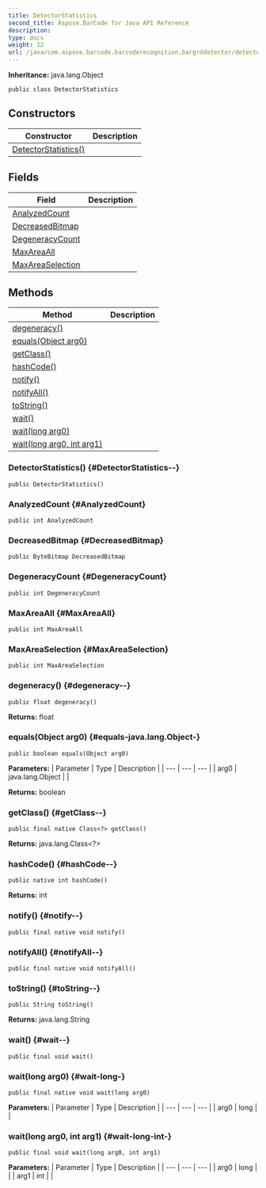 ```yaml
---
title: DetectorStatistics
second_title: Aspose.BarCode for Java API Reference
description: 
type: docs
weight: 12
url: /java/com.aspose.barcode.barcoderecognition.bargrddetector/detectorstatistics/
---
```

**Inheritance:**
java.lang.Object
```
public class DetectorStatistics
```
## Constructors

| Constructor | Description |
| --- | --- |
| [DetectorStatistics()](#DetectorStatistics--) |  |
## Fields

| Field | Description |
| --- | --- |
| [AnalyzedCount](#AnalyzedCount) |  |
| [DecreasedBitmap](#DecreasedBitmap) |  |
| [DegeneracyCount](#DegeneracyCount) |  |
| [MaxAreaAll](#MaxAreaAll) |  |
| [MaxAreaSelection](#MaxAreaSelection) |  |
## Methods

| Method | Description |
| --- | --- |
| [degeneracy()](#degeneracy--) |  |
| [equals(Object arg0)](#equals-java.lang.Object-) |  |
| [getClass()](#getClass--) |  |
| [hashCode()](#hashCode--) |  |
| [notify()](#notify--) |  |
| [notifyAll()](#notifyAll--) |  |
| [toString()](#toString--) |  |
| [wait()](#wait--) |  |
| [wait(long arg0)](#wait-long-) |  |
| [wait(long arg0, int arg1)](#wait-long-int-) |  |
### DetectorStatistics() {#DetectorStatistics--}
```
public DetectorStatistics()
```


### AnalyzedCount {#AnalyzedCount}
```
public int AnalyzedCount
```


### DecreasedBitmap {#DecreasedBitmap}
```
public ByteBitmap DecreasedBitmap
```


### DegeneracyCount {#DegeneracyCount}
```
public int DegeneracyCount
```


### MaxAreaAll {#MaxAreaAll}
```
public int MaxAreaAll
```


### MaxAreaSelection {#MaxAreaSelection}
```
public int MaxAreaSelection
```


### degeneracy() {#degeneracy--}
```
public float degeneracy()
```




**Returns:**
float
### equals(Object arg0) {#equals-java.lang.Object-}
```
public boolean equals(Object arg0)
```




**Parameters:**
| Parameter | Type | Description |
| --- | --- | --- |
| arg0 | java.lang.Object |  |

**Returns:**
boolean
### getClass() {#getClass--}
```
public final native Class<?> getClass()
```




**Returns:**
java.lang.Class<?>
### hashCode() {#hashCode--}
```
public native int hashCode()
```




**Returns:**
int
### notify() {#notify--}
```
public final native void notify()
```




### notifyAll() {#notifyAll--}
```
public final native void notifyAll()
```




### toString() {#toString--}
```
public String toString()
```




**Returns:**
java.lang.String
### wait() {#wait--}
```
public final void wait()
```




### wait(long arg0) {#wait-long-}
```
public final native void wait(long arg0)
```




**Parameters:**
| Parameter | Type | Description |
| --- | --- | --- |
| arg0 | long |  |

### wait(long arg0, int arg1) {#wait-long-int-}
```
public final void wait(long arg0, int arg1)
```




**Parameters:**
| Parameter | Type | Description |
| --- | --- | --- |
| arg0 | long |  |
| arg1 | int |  |

